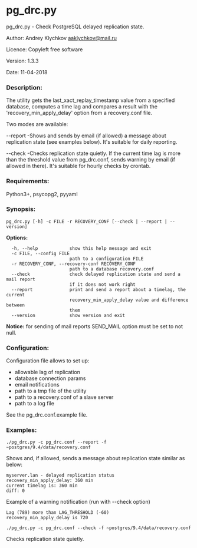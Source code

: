 # pg_drc.py
pg_drc.py - Check PostgreSQL delayed replication state.

Author: Andrey Klychkov aaklychkov@mail.ru

Licence: Copyleft free software

Version: 1.3.3

Date: 11-04-2018

### Description:
The utility gets the last_xact_replay_timestamp value from a specified database,
computes a time lag and compares a result with the 'recovery_min_apply_delay' option
from a recovery.conf file.

Two modes are available:

--report  -Shows and sends by email (if allowed) a message about replication state (see examples below). It's suitable for daily reporting.

--check   -Checks replication state quietly. If the current time lag is more than the threshold value from pg_drc.conf, sends warning by email (if allowed in there). It's suitable for hourly checks by crontab.


### Requirements:

Python3+, psycopg2, pyyaml

### Synopsis:
```
pg_drc.py [-h] -c FILE -r RECOVERY_CONF [--check | --report | --version]
```
**Options:**
```
  -h, --help            show this help message and exit
  -c FILE, --config FILE
                        path to a configuration FILE
  -r RECOVERY_CONF, --recovery-conf RECOVERY_CONF
                        path to a database recovery.conf
  --check               check delayed replication state and send a mail report
                        if it does not work right
  --report              print and send a report about a timelag, the current
                        recovery_min_apply_delay value and difference between
                        them
  --version             show version and exit
```

**Notice:** for sending of mail reports SEND_MAIL option must be set to not null.

### Configuration:

Configuration file allows to set up:
- allowable lag of replication
- database connection params
- email notifications
- path to a tmp file of the utility
- path to a recovery.conf of a slave server
- path to a log file

See the pg_drc.conf.example file.

### Examples:
```
./pg_drc.py -c pg_drc.conf --report -f ~postgres/9.4/data/recovery.conf
```
Shows and, if allowed, sends a message about replication state similar as below:
```
myserver.lan - delayed replication status
recovery_min_apply_delay: 360 min
current timelag is: 360 min
diff: 0
```
Example of a warning notification (run with --check option)
```
Lag (789) more than LAG_THRESHOLD (-60)
recovery_min_apply_delay is 720
```

```
./pg_drc.py -c pg_drc.conf --check -f ~postgres/9.4/data/recovery.conf
```
Checks replication state quietly.
